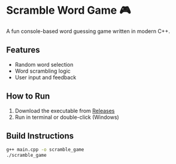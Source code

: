# Scramble Word Game 🎮

A fun console-based word guessing game written in modern C++.

## Features
- Random word selection
- Word scrambling logic
- User input and feedback

## How to Run
1. Download the executable from [Releases](https://github.com/Mohitkumar2217/ScrambleWordCPP/releases)
2. Run in terminal or double-click (Windows)

## Build Instructions
```bash
g++ main.cpp -o scramble_game
./scramble_game
